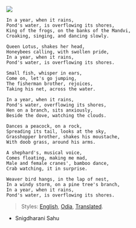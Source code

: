 [![](https://i.ytimg.com/vi/RW3GG0dKmoI/maxresdefault.jpg)](https://soundcloud.com/user-963789405/in-a-year-when-it-rains-odia)

```
In a year, when it rains,
Pond's water, is overflowing its shores,
King of the frogs, on the banks of the Mandvi,
Croaking, singing, and dancing slowly.

Queen Lotus, shakes her head,
Honeybees calling, with swollen pride,
In a year, when it rains,
Pond's water, is overflowing its shores.

Small fish, whisper in ears,
Come on, let's go jumping,
The fisherman brother, rejoices,
Taking his net, across the water.

In a year, when it rains,
Pond's water, overflowing its shores,
Hen on a branch, sits anxiously,
Beside the dove, watching the clouds.

Dances a peacock, on a rock,
Spreading its tail, looks at the sky,
Grasshopper brother, shakes his moustache,
With doob grass, around his arms.

A shephard's, musical voice,
Comes floating, making me mad,
Male and female cranes', bamboo dance,
Crab watching, it in surprise.

Weaver bird hangs, in the lap of nest,
In a windy storm, on a pine tree's branch,
In a year, when it rains,
Pond's water, is overflowing its shores.
```

> Styles: [English], [Odia], [Translated].

- Snigdharani Sahu

[English]: README.md
[Odia]: odia.md
[Translated]: translated.md
